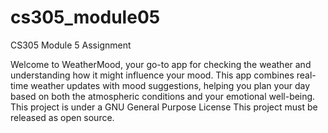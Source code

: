 # cs305_module05

CS305 Module 5 Assignment

Welcome to WeatherMood, your go-to app for checking the weather and understanding how it might influence your mood. This app combines real-time weather updates with mood suggestions, helping you plan your day based on both the atmospheric conditions and your emotional well-being.
This project is under a GNU General Purpose License This project must be released as open source.
